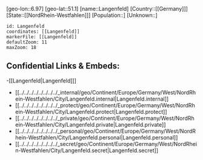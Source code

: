 ﻿---
location: [51.1,6.97]
mapzoom: [7,12] 
mapmarker: city 
type: City
tags:
- geo/City


SpocWebEntityId: 31828
isDeleted: false
confidential: public

---
[geo-lon::6.97]
[geo-lat::51.1]
[name::Langenfeld]
[Country::[[Germany]]]
[State::[[NordRhein-Westfahlen]]]
[Population::]
[Unknown::]


```leaflet
id: Langenfeld
coordinates: [[Langenfeld]]
markerFile: [[Langenfeld]]
defaultZoom: 11 
maxZoom: 18
```


## Confidential Links & Embeds: 
-[[Langenfeld|Langenfeld]]] 
- [[../../../../../../../../_internal/geo/Continent/Europe/Germany/West/NordRhein-Westfahlen/City/Langenfeld.internal|Langenfeld.internal]] 
- [[../../../../../../../../_protect/geo/Continent/Europe/Germany/West/NordRhein-Westfahlen/City/Langenfeld.protect|Langenfeld.protect]] 
- [[../../../../../../../../_private/geo/Continent/Europe/Germany/West/NordRhein-Westfahlen/City/Langenfeld.private|Langenfeld.private]] 
- [[../../../../../../../../_personal/geo/Continent/Europe/Germany/West/NordRhein-Westfahlen/City/Langenfeld.personal|Langenfeld.personal]] 
- [[../../../../../../../../_secret/geo/Continent/Europe/Germany/West/NordRhein-Westfahlen/City/Langenfeld.secret|Langenfeld.secret]] 
